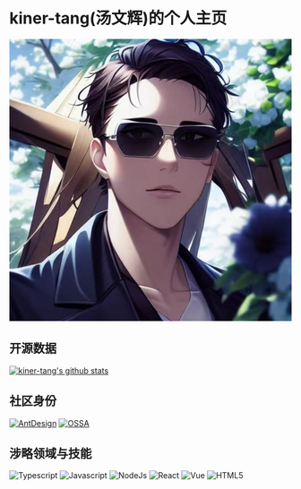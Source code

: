 # kiner-tang(汤文辉)的个人主页

![Avatar](./assets/images/avatar.jpg)

## 开源数据

[![kiner-tang's github stats](https://github-readme-stats.vercel.app/api?username=kiner-tang)](https://github.com/mango-lzp/github-readme-stats)

## 社区身份

[![AntDesign](https://img.shields.io/badge/Member_Of_AntDesign-blue?logo=antdesign)](https://github.com/ant-design)
[![OSSA](https://img.shields.io/badge/Member_Of_OSSA-orange)](https://github.com/NeteaseYanxuan/OSSA)

## 涉略领域与技能

![Typescript](https://img.shields.io/badge/-Typescript-E34F26?style=flat-square&logo=Typescript&logoColor=white)
![Javascript](https://img.shields.io/badge/-Javascript-E34F26?style=flat-square&logo=Javascript&logoColor=white)
![NodeJs](https://img.shields.io/badge/-NodeJs-E34F26?style=flat-square&logo=Node.js&logoColor=white)
![React](https://img.shields.io/badge/-React-E34F26?style=flat-square&logo=react&logoColor=white)
![Vue](https://img.shields.io/badge/-Vue-E34F26?style=flat-square&logo=vue.js&logoColor=white)
![HTML5](https://img.shields.io/badge/-HTML5-E34F26?style=flat-square&logo=HTML5&logoColor=white)
